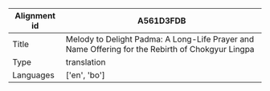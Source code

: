 |Alignment id | A561D3FDB
| --- | --- 
|Title | Melody to Delight Padma: A Long-Life Prayer and Name Offering for the Rebirth of Chokgyur Lingpa 
|Type | translation
|Languages | ['en', 'bo']